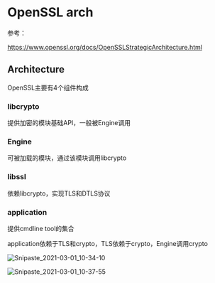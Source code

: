 # OpenSSL arch

参考：

https://www.openssl.org/docs/OpenSSLStrategicArchitecture.html

## Architecture

OpenSSL主要有4个组件构成

### libcrypto

提供加密的模块基础API，一般被Engine调用

### Engine

可被加载的模块，通过该模块调用libcrypto

### libssl

依赖libcrypto，实现TLS和DTLS协议

### application

提供cmdline tool的集合



application依赖于TLS和crypto，TLS依赖于crypto，Engine调用crypto

![Snipaste_2021-03-01_10-34-10](https://cdn.jsdelivr.net/gh/dhay3/image-repo@master/20210601/Snipaste_2021-03-01_10-34-10.3z8kqc35vik0.png)

![Snipaste_2021-03-01_10-37-55](https://cdn.jsdelivr.net/gh/dhay3/image-repo@master/20210601/Snipaste_2021-03-01_10-37-55.6rtsbdotw4c0.png)

